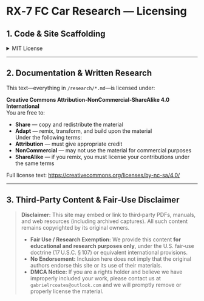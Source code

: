 # RX‑7 FC Car Research — Licensing

## 1. Code & Site Scaffolding

<details>
<summary>MIT License</summary>

The MIT License (MIT)

Copyright (c) <year> Adam Veldhousen

Permission is hereby granted, free of charge, to any person obtaining a copy
of this software and associated documentation files (the "Software"), to deal
in the Software without restriction, including without limitation the rights
to use, copy, modify, merge, publish, distribute, sublicense, and/or sell
copies of the Software, and to permit persons to whom the Software is
furnished to do so, subject to the following conditions:

The above copyright notice and this permission notice shall be included in
all copies or substantial portions of the Software.

THE SOFTWARE IS PROVIDED "AS IS", WITHOUT WARRANTY OF ANY KIND, EXPRESS OR
IMPLIED, INCLUDING BUT NOT LIMITED TO THE WARRANTIES OF MERCHANTABILITY,
FITNESS FOR A PARTICULAR PURPOSE AND NONINFRINGEMENT. IN NO EVENT SHALL THE
AUTHORS OR COPYRIGHT HOLDERS BE LIABLE FOR ANY CLAIM, DAMAGES OR OTHER
LIABILITY, WHETHER IN AN ACTION OF CONTRACT, TORT OR OTHERWISE, ARISING FROM,
OUT OF OR IN CONNECTION WITH THE SOFTWARE OR THE USE OR OTHER DEALINGS IN
THE SOFTWARE.

</details>

---

## 2. Documentation & Written Research

This text—everything in `/research/*.md`—is licensed under:

**Creative Commons Attribution‑NonCommercial‑ShareAlike 4.0 International**  
You are free to:
- **Share** — copy and redistribute the material  
- **Adapt** — remix, transform, and build upon the material  
Under the following terms:
- **Attribution** — must give appropriate credit  
- **NonCommercial** — may not use the material for commercial purposes  
- **ShareAlike** — if you remix, you must license your contributions under the same terms

Full license text: https://creativecommons.org/licenses/by-nc-sa/4.0/

---

## 3. Third‑Party Content & Fair‑Use Disclaimer

> **Disclaimer:** This site may embed or link to third‑party PDFs, manuals, and web resources (including archived captures). All such content remains copyrighted by its original owners.  
>
> - **Fair Use / Research Exemption:** We provide this content **for educational and research purposes only**, under the U.S. fair‑use doctrine (17 U.S.C. § 107) or equivalent international provisions.  
> - **No Endorsement:** Inclusion here does not imply that the original authors endorse this site or its use of their materials.  
> - **DMCA Notice:** If you are a rights holder and believe we have improperly included your work, please contact us at `gabrielrcoates@outlook.com` and we will promptly remove or properly license the material.